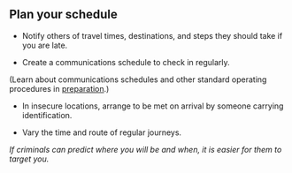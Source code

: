 [Title]: # (Plan your schedule)
[Order]: # (2)

## Plan your schedule

*   Notify others of travel times, destinations, and steps they should take if you are late.

*   Create a communications schedule to check in regularly.

(Learn about communications schedules and other standard operating procedures in [preparation](umbrella://lesson/preparation).)

*   In insecure locations, arrange to be met on arrival by someone carrying identification.

*   Vary the time and route of regular journeys.  

*If criminals can predict where you will be and when, it is easier for them to target you.*